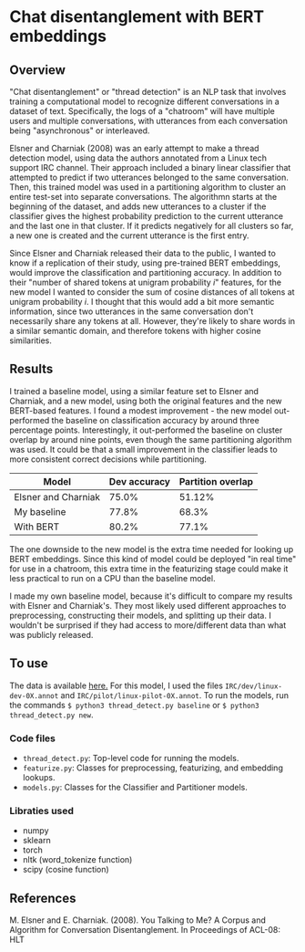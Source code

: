 # Chat disentanglement with BERT embeddings

## Overview
"Chat disentanglement" or "thread detection" is an NLP task that involves training a computational model to recognize different conversations in a dataset of text. Specifically, the logs of a "chatroom" will have multiple users and multiple conversations, with utterances from each conversation being "asynchronous" or interleaved.

Elsner and Charniak (2008) was an early attempt to make a thread detection model, using data the authors annotated from a Linux tech support IRC channel. Their approach included a binary linear classifier that attempted to predict if two utterances belonged to the same conversation. Then, this trained model was used in a partitioning algorithm to cluster an entire test-set into separate conversations. The algorithmn starts at the beginning of the dataset, and adds new utterances to a cluster if the classifier gives the highest probability prediction to the current utterance and the last one in that cluster. If it predicts negatively for all clusters so far, a new one is created and the current utterance is the first entry.

Since Elsner and Charniak released their data to the public, I wanted to know if a replication of their study, using pre-trained BERT embeddings, would improve the classification and partitioning accuracy. In addition to their "number of shared tokens at unigram probability *i*" features, for the new model I wanted to consider the sum of cosine distances of all tokens at unigram probability *i*. I thought that this would add a bit more semantic information, since two utterances in the same conversation don't necessarily share any tokens at all. However, they're likely to share words in a similar semantic domain, and therefore tokens with higher cosine similarities.

## Results
I trained a baseline model, using a similar feature set to Elsner and Charniak, and a new model, using both the original features and the new BERT-based features. I found a modest improvement - the new model out-performed the baseline on classification accuracy by around three percentage points. Interestingly, it out-performed the baseline on cluster overlap by around nine points, even though the same partitioning algorithm was used. It could be that a small improvement in the classifier leads to more consistent correct decisions while partitioning.

| Model               | Dev accuracy | Partition overlap |
| ------------------- | ------------ | ----------------- |
| Elsner and Charniak | 75.0%        | 51.12%            |
| My baseline         | 77.8%        | 68.3%             |
| With BERT           | 80.2%        | 77.1%             |

The one downside to the new model is the extra time needed for looking up BERT embeddings. Since this kind of model could be deployed "in real time" for use in a chatroom, this extra time in the featurizing stage could make it less practical to run on a CPU than the baseline model.

I made my own baseline model, because it's difficult to compare my results with Elsner and Charniak's. They most likely used different approaches to preprocessing, constructing their models, and splitting up their data. I wouldn't be surprised if they had access to more/different data than what was publicly released.

## To use
The data is available [here.](https://www.asc.ohio-state.edu/elsner.14/resources/chat-manual.html) For this model, I used the files `IRC/dev/linux-dev-0X.annot` and `IRC/pilot/linux-pilot-0X.annot`. To run the models, run the commands `$ python3 thread_detect.py baseline` or `$ python3 thread_detect.py new`.

### Code files
- `thread_detect.py`: Top-level code for running the models.
- `featurize.py`: Classes for preprocessing, featurizing, and embedding lookups.
- `models.py`: Classes for the Classifier and Partitioner models.

### Libraties used
- numpy
- sklearn
- torch
- nltk (word_tokenize function)
- scipy (cosine function)

## References
M. Elsner and E. Charniak. (2008). You Talking to Me? A Corpus and Algorithm for Conversation Disentanglement. In Proceedings of ACL-08: HLT
